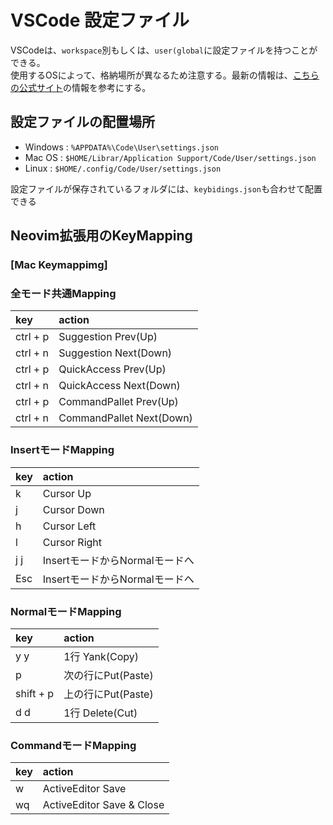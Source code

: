 # VSCode 設定ファイル

VSCodeは、`workspace`別もしくは、`user(global`に設定ファイルを持つことができる。  
使用するOSによって、格納場所が異なるため注意する。最新の情報は、[こちらの公式サイト](https://code.visualstudio.com/docs/getstarted/setting)の情報を参考にする。  

## 設定ファイルの配置場所

- Windows : `%APPDATA%\Code\User\settings.json`
- Mac OS : `$HOME/Librar/Application Support/Code/User/settings.json`
- Linux : `$HOME/.config/Code/User/settings.json`

設定ファイルが保存されているフォルダには、`keybidings.json`も合わせて配置できる

## Neovim拡張用のKeyMapping

### [Mac Keymappimg]

### 全モード共通Mapping

|    key     |             action             |
| :--------- | :----------------------------- |
| ctrl + p   | Suggestion Prev(Up)            |
| ctrl + n   | Suggestion Next(Down)          |
| ctrl + p   | QuickAccess Prev(Up)           |
| ctrl + n   | QuickAccess Next(Down)         |
| ctrl + p   | CommandPallet Prev(Up)         |
| ctrl + n   | CommandPallet Next(Down)       |

### InsertモードMapping

|    key     |             action             |
| :--------- | :----------------------------- |
|  k         | Cursor Up                      |
|  j         | Cursor Down                    |
|  h         | Cursor Left                    |
|  l         | Cursor Right                   |
|  j j       | InsertモードからNormalモードへ    |
|  Esc       | InsertモードからNormalモードへ    |

### NormalモードMapping

|    key     |             action             |
| :--------- | :----------------------------- |
|  y y       | 1行 Yank(Copy)                 |
|  p         | 次の行にPut(Paste)              |
|  shift + p | 上の行にPut(Paste)              |
|  d d       | 1行 Delete(Cut)                |

### CommandモードMapping

|    key     |             action             |
| :--------- | :----------------------------- |
|  w         | ActiveEditor Save              |
|  wq        | ActiveEditor Save & Close      |
